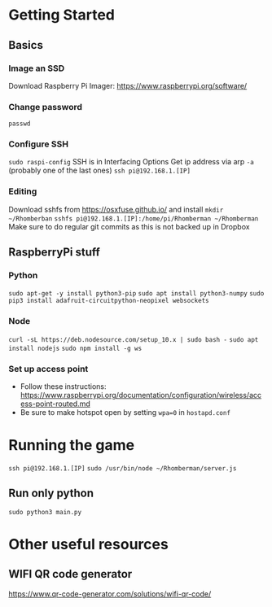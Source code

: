 
# Getting Started

## Basics

### Image an SSD

Download Raspberry Pi Imager: https://www.raspberrypi.org/software/

### Change password

`passwd`

### Configure SSH

`sudo raspi-config`
SSH is in Interfacing Options
Get ip address via arp `-a` (probably one of the last ones)
`ssh pi@192.168.1.[IP]`

### Editing

Download sshfs from https://osxfuse.github.io/ and install
`mkdir ~/Rhomberban`
`sshfs pi@192.168.1.[IP]:/home/pi/Rhomberman ~/Rhomberman`
Make sure to do regular git commits as this is not backed up in Dropbox

## RaspberryPi stuff

### Python

`sudo apt-get -y install python3-pip`
`sudo apt install python3-numpy`
`sudo pip3 install adafruit-circuitpython-neopixel websockets`

### Node

`curl -sL https://deb.nodesource.com/setup_10.x | sudo bash -`
`sudo apt install nodejs`
`sudo npm install -g ws`

### Set up access point

- Follow these instructions: https://www.raspberrypi.org/documentation/configuration/wireless/access-point-routed.md
- Be sure to make hotspot open by setting `wpa=0` in `hostapd.conf`



# Running the game

`ssh pi@192.168.1.[IP]`
`sudo /usr/bin/node ~/Rhomberman/server.js`


## Run only python

`sudo python3 main.py`


# Other useful resources


## WIFI QR code generator
https://www.qr-code-generator.com/solutions/wifi-qr-code/
